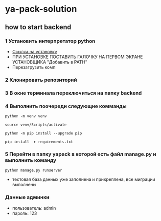 # ya-pack-solution


## how to start backend

### 1 Установить интерпретатор python
- [Ссылка на установку](https://www.python.org/ftp/python/3.8.10/python-3.8.10-amd64.exe)
- ПРИ УСТАНОВКЕ ПОСТАВИТЬ ГАЛОЧКУ НА ПЕРВОМ ЭКРАНЕ УСТАНОВЩИКА "Добавить в PATH"
- Перезагрузить комп

### 2 Клонировать репозиторий

### 3 В окне терминала переключиться на папку backend

### 4 Выполнить поочереди следующие комманды
```
python -m venv venv

source venv/Scripts/activate

python -m pip install --upgrade pip

pip install -r requirements.txt

```
### 5 Перейти в папку yapack в которой есть файл manage.py и выполнить команду
```
python manage.py runserver
```
- тестовая база данных уже заполнена и прикреплена, все миграции выполнены
### Данные админки
- пользователь: admin
- пароль: 123
